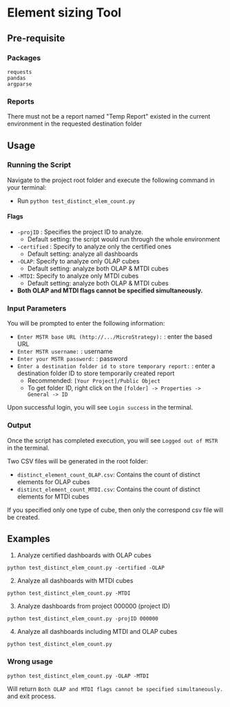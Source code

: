 # Element sizing Tool

## Pre-requisite
### Packages
```
requests
pandas
argparse
```
### Reports
There must not be a report named "Temp Report" existed in the current environment in the requested destination folder
## Usage
### Running the Script

Navigate to the project root folder and execute the following command in your terminal:
* Run ```python test_distinct_elem_count.py```

#### Flags
* ```-projID``` : Specifies the project ID to analyze.
  * Default setting: the script would run through the whole environment
* ```-certified``` : Specify to analyze only the certified ones
  * Default setting: analyze all dashboards
* ```-OLAP```: Specify to analyze only OLAP cubes
  * Default setting: analyze both OLAP & MTDI cubes
* ```-MTDI```: Specify to analyze only MTDI cubes
  * Default setting: analyze both OLAP & MTDI cubes
* **Both OLAP and MTDI flags cannot be specified simultaneously.** 

### Input Parameters
You will be prompted to enter the following information:
* ```Enter MSTR base URL (http://.../MicroStrategy):``` : enter the based URL
* ```Enter MSTR username:``` : username
* ```Enter your MSTR password:``` : password
* ```Enter a destination folder id to store temporary report:``` : enter a destination folder ID to store temporarily created report
  * Recommended: ```[Your Project]/Public Object```
  * To get folder ID, right click on the ```[folder] -> Properties -> General -> ID```

Upon successful login, you will see ```Login success``` in the terminal.

### Output 
Once the script has completed execution, you will see ```Logged out of MSTR``` in the terminal.

Two CSV files will be generated in the root folder:
* ```distinct_element_count_OLAP.csv```: Contains the count of distinct elements for OLAP cubes
* ```distinct_element_count_MTDI.csv```: Contains the count of distinct elements for MTDI cubes

If you specified only one type of cube, then only the correspond csv file will be created.

## Examples
1. Analyze certified dashboards with OLAP cubes
```
python test_distinct_elem_count.py -certified -OLAP
```
2. Analyze all dashboards with MTDI cubes
```
python test_distinct_elem_count.py -MTDI
```
3. Analyze dashboards from project 000000 (project ID)
```
python test_distinct_elem_count.py -projID 000000
```
4. Analyze all dashboards including MTDI and OLAP cubes
```
python test_distinct_elem_count.py
```
### Wrong usage
```
python test_distinct_elem_count.py -OLAP -MTDI
```
Will return ```Both OLAP and MTDI flags cannot be specified simultaneously.``` and exit process.
